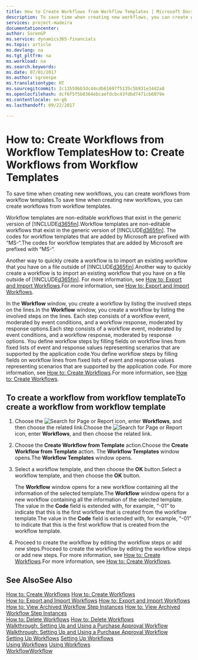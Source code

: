 ```yaml
---
title: How to Create Workflows from Workflow Templates | Microsoft Docs
description: To save time when creating new workflows, you can create workflows from workflow templates.
services: project-madeira
documentationcenter: 
author: SorenGP
ms.service: dynamics365-financials
ms.topic: article
ms.devlang: na
ms.tgt_pltfrm: na
ms.workload: na
ms.search.keywords: 
ms.date: 07/01/2017
ms.author: sgroespe
ms.translationtype: HT
ms.sourcegitcommit: 2c13559bb3dc44cdb61697f5135c5b931e34d2a8
ms.openlocfilehash: dcf6f5f5b0364ebcaefdcbc43fdbd7471cb6079e
ms.contentlocale: en-gb
ms.lasthandoff: 09/22/2017

---
```

# <a name="how-to-create-workflows-from-workflow-templates"></a><span data-ttu-id="6ceb5-103">How to: Create Workflows from Workflow Templates</span><span class="sxs-lookup"><span data-stu-id="6ceb5-103">How to: Create Workflows from Workflow Templates</span></span>
<span data-ttu-id="6ceb5-104">To save time when creating new workflows, you can create workflows from workflow templates.</span><span class="sxs-lookup"><span data-stu-id="6ceb5-104">To save time when creating new workflows, you can create workflows from workflow templates.</span></span>  

 <span data-ttu-id="6ceb5-105">Workflow templates are non-editable workflows that exist in the generic version of [!INCLUDE[d365fin](includes/d365fin_md.md)].</span><span class="sxs-lookup"><span data-stu-id="6ceb5-105">Workflow templates are non-editable workflows that exist in the generic version of [!INCLUDE[d365fin](includes/d365fin_md.md)].</span></span> <span data-ttu-id="6ceb5-106">The codes for workflow templates that are added by Microsoft are prefixed with “MS-“.</span><span class="sxs-lookup"><span data-stu-id="6ceb5-106">The codes for workflow templates that are added by Microsoft are prefixed with “MS-“.</span></span>  

 <span data-ttu-id="6ceb5-107">Another way to quickly create a workflow is to import an existing workflow that you have on a file outside of [!INCLUDE[d365fin](includes/d365fin_md.md)].</span><span class="sxs-lookup"><span data-stu-id="6ceb5-107">Another way to quickly create a workflow is to import an existing workflow that you have on a file outside of [!INCLUDE[d365fin](includes/d365fin_md.md)].</span></span> <span data-ttu-id="6ceb5-108">For more information, see [How to: Export and Import Workflows](across-how-to-export-and-import-workflows.md).</span><span class="sxs-lookup"><span data-stu-id="6ceb5-108">For more information, see [How to: Export and Import Workflows](across-how-to-export-and-import-workflows.md).</span></span>  

<span data-ttu-id="6ceb5-109">In the **Workflow** window, you create a workflow by listing the involved steps on the lines.</span><span class="sxs-lookup"><span data-stu-id="6ceb5-109">In the **Workflow** window, you create a workflow by listing the involved steps on the lines.</span></span> <span data-ttu-id="6ceb5-110">Each step consists of a workflow event, moderated by event conditions, and a workflow response, moderated by response options.</span><span class="sxs-lookup"><span data-stu-id="6ceb5-110">Each step consists of a workflow event, moderated by event conditions, and a workflow response, moderated by response options.</span></span> <span data-ttu-id="6ceb5-111">You define workflow steps by filling fields on workflow lines from fixed lists of event and response values representing scenarios that are supported by the application code.</span><span class="sxs-lookup"><span data-stu-id="6ceb5-111">You define workflow steps by filling fields on workflow lines from fixed lists of event and response values representing scenarios that are supported by the application code.</span></span> <span data-ttu-id="6ceb5-112">For more information, see [How to: Create Workflows](across-how-to-create-workflows.md).</span><span class="sxs-lookup"><span data-stu-id="6ceb5-112">For more information, see [How to: Create Workflows](across-how-to-create-workflows.md).</span></span>  

## <a name="to-create-a-workflow-from-workflow-template"></a><span data-ttu-id="6ceb5-113">To create a workflow from workflow template</span><span class="sxs-lookup"><span data-stu-id="6ceb5-113">To create a workflow from workflow template</span></span>  
1.  <span data-ttu-id="6ceb5-114">Choose the ![Search for Page or Report](media/ui-search/search_small.png "Search for Page or Report icon") icon, enter **Workflows**, and then choose the related link.</span><span class="sxs-lookup"><span data-stu-id="6ceb5-114">Choose the ![Search for Page or Report](media/ui-search/search_small.png "Search for Page or Report icon") icon, enter **Workflows**, and then choose the related link.</span></span>  
2.  <span data-ttu-id="6ceb5-115">Choose the **Create Workflow from Template** action.</span><span class="sxs-lookup"><span data-stu-id="6ceb5-115">Choose the **Create Workflow from Template** action.</span></span> <span data-ttu-id="6ceb5-116">The **Workflow Templates** window opens.</span><span class="sxs-lookup"><span data-stu-id="6ceb5-116">The **Workflow Templates** window opens.</span></span>  
3.  <span data-ttu-id="6ceb5-117">Select a workflow template, and then choose the **OK** button.</span><span class="sxs-lookup"><span data-stu-id="6ceb5-117">Select a workflow template, and then choose the **OK** button.</span></span>  

     <span data-ttu-id="6ceb5-118">The **Workflow** window opens for a new workflow containing all the information of the selected template.</span><span class="sxs-lookup"><span data-stu-id="6ceb5-118">The **Workflow** window opens for a new workflow containing all the information of the selected template.</span></span> <span data-ttu-id="6ceb5-119">The value in the **Code** field is extended with, for example, “-01” to indicate that this is the first workflow that is created from the workflow template.</span><span class="sxs-lookup"><span data-stu-id="6ceb5-119">The value in the **Code** field is extended with, for example, “-01” to indicate that this is the first workflow that is created from the workflow template.</span></span>  
4.  <span data-ttu-id="6ceb5-120">Proceed to create the workflow by editing the workflow steps or add new steps.</span><span class="sxs-lookup"><span data-stu-id="6ceb5-120">Proceed to create the workflow by editing the workflow steps or add new steps.</span></span> <span data-ttu-id="6ceb5-121">For more information, see [How to: Create Workflows](across-how-to-create-workflows.md).</span><span class="sxs-lookup"><span data-stu-id="6ceb5-121">For more information, see [How to: Create Workflows](across-how-to-create-workflows.md).</span></span>  

## <a name="see-also"></a><span data-ttu-id="6ceb5-122">See Also</span><span class="sxs-lookup"><span data-stu-id="6ceb5-122">See Also</span></span>  
 <span data-ttu-id="6ceb5-123">[How to: Create Workflows](across-how-to-create-workflows.md) </span><span class="sxs-lookup"><span data-stu-id="6ceb5-123">[How to: Create Workflows](across-how-to-create-workflows.md) </span></span>  
 <span data-ttu-id="6ceb5-124">[How to: Export and Import Workflows](across-how-to-export-and-import-workflows.md) </span><span class="sxs-lookup"><span data-stu-id="6ceb5-124">[How to: Export and Import Workflows](across-how-to-export-and-import-workflows.md) </span></span>  
 <span data-ttu-id="6ceb5-125">[How to: View Archived Workflow Step Instances](across-how-to-view-archived-workflow-step-instances.md) </span><span class="sxs-lookup"><span data-stu-id="6ceb5-125">[How to: View Archived Workflow Step Instances](across-how-to-view-archived-workflow-step-instances.md) </span></span>  
 <span data-ttu-id="6ceb5-126">[How to: Delete Workflows](across-how-to-delete-workflows.md) </span><span class="sxs-lookup"><span data-stu-id="6ceb5-126">[How to: Delete Workflows](across-how-to-delete-workflows.md) </span></span>  
 <span data-ttu-id="6ceb5-127">[Walkthrough: Setting Up and Using a Purchase Approval Workflow](walkthrough-setting-up-and-using-a-purchase-approval-workflow.md) </span><span class="sxs-lookup"><span data-stu-id="6ceb5-127">[Walkthrough: Setting Up and Using a Purchase Approval Workflow](walkthrough-setting-up-and-using-a-purchase-approval-workflow.md) </span></span>  
 <span data-ttu-id="6ceb5-128">[Setting Up Workflows](across-set-up-workflows.md) </span><span class="sxs-lookup"><span data-stu-id="6ceb5-128">[Setting Up Workflows](across-set-up-workflows.md) </span></span>  
 <span data-ttu-id="6ceb5-129">[Using Workflows](across-use-workflows.md) </span><span class="sxs-lookup"><span data-stu-id="6ceb5-129">[Using Workflows](across-use-workflows.md) </span></span>  
 [<span data-ttu-id="6ceb5-130">Workflow</span><span class="sxs-lookup"><span data-stu-id="6ceb5-130">Workflow</span></span>](across-workflow.md)   

